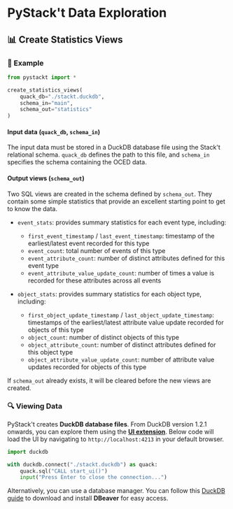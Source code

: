 # PyStack't Data Exploration

## 📊 Create Statistics Views

### 📝 Example
```python
from pystackt import *

create_statistics_views(
    quack_db="./stackt.duckdb",
    schema_in="main",
    schema_out="statistics"
)
```

#### Input data (`quack_db`, `schema_in`)
The input data must be stored in a DuckDB database file using the Stack't relational schema. `quack_db` defines the path to this file, and `schema_in` specifies the schema containing the OCED data.

#### Output views (`schema_out`)
Two SQL views are created in the schema defined by `schema_out`. They contain some simple statistics that provide an excellent starting point to get to know the data.

- `event_stats`: provides summary statistics for each event type, including:
    - `first_event_timestamp` / `last_event_timestamp`: timestamp of the earliest/latest event recorded for this type
    - `event_count`: total number of events of this type
    - `event_attribute_count`: number of distinct attributes defined for this event type
    - `event_attribute_value_update_count`: number of times a value is recorded for these attributes across all events

- `object_stats`: provides summary statistics for each object type, including:
    - `first_object_update_timestamp` / `last_object_update_timestamp`: timestamps of the earliest/latest attribute value update recorded for objects of this type
    - `object_count`: number of distinct objects of this type
    - `object_attribute_count`: number of distinct attributes defined for this object type
    - `object_attribute_value_update_count`: number of attribute value updates recorded for objects of this type

If `schema_out` already exists, it will be cleared before the new views are created.

### 🔍 Viewing Data  
PyStack't creates **DuckDB database files**. From DuckDB version 1.2.1 onwards, you can explore them using the [**UI extension**](https://duckdb.org/docs/stable/extensions/ui.html). Below code will load the UI by navigating to `http://localhost:4213` in your default browser.

```python
import duckdb

with duckdb.connect("./stackt.duckdb") as quack:
    quack.sql("CALL start_ui()")
    input("Press Enter to close the connection...")
```

Alternatively, you can use a database manager. You can follow this [DuckDB guide](https://duckdb.org/docs/guides/sql_editors/dbeaver.html) to download and install **DBeaver** for easy access.
